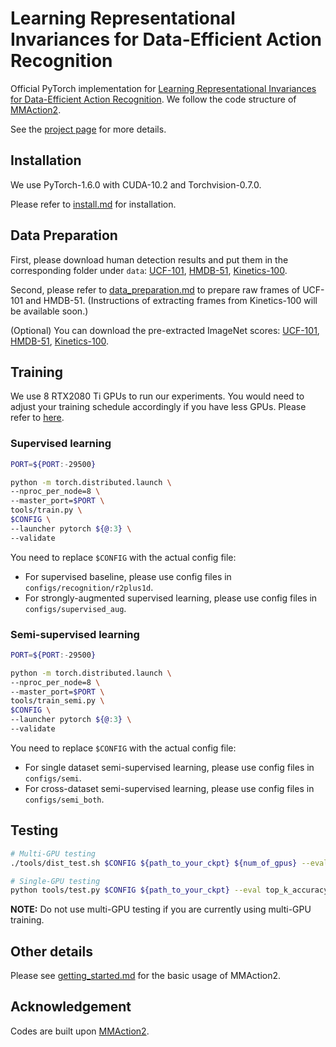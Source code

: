 # Learning Representational Invariances for Data-Efficient Action Recognition

Official PyTorch implementation for [Learning Representational Invariances for Data-Efficient Action Recognition](). We follow the code structure of [MMAction2](https://github.com/open-mmlab/mmaction2).

See the [project page](https://yuliang.vision/video-data-aug/) for more details.

## Installation

We use PyTorch-1.6.0 with CUDA-10.2 and Torchvision-0.7.0.

Please refer to [install.md](docs/install.md) for installation.


## Data Preparation

First, please download human detection results and put them in the corresponding folder under `data`: [UCF-101](https://filebox.ece.vt.edu/~ylzou/video_data_aug/ucf101/detections.npy), [HMDB-51](https://filebox.ece.vt.edu/~ylzou/video_data_aug/hmdb51/detections.npy), [Kinetics-100](https://filebox.ece.vt.edu/~ylzou/video_data_aug/kinetics400/detections.npy).

Second, please refer to [data_preparation.md](docs/data_preparation.md) to prepare raw frames of UCF-101 and HMDB-51. (Instructions of extracting frames from Kinetics-100 will be available soon.)

(Optional) You can download the pre-extracted ImageNet scores: [UCF-101](https://filebox.ece.vt.edu/~ylzou/video_data_aug/ucf101/resnet18_prtrnd_preds.npy), [HMDB-51](https://filebox.ece.vt.edu/~ylzou/video_data_aug/hmdb51/resnet18_prtrnd_preds.npy), [Kinetics-100](https://filebox.ece.vt.edu/~ylzou/video_data_aug/kinetics400/resnet18_prtrnd_preds_kinetics100_train_subsample_4.npy).


## Training

We use 8 RTX2080 Ti GPUs to run our experiments. You would need to adjust your training schedule accordingly if you have less GPUs. Please refer to [here](docs/getting_started.md#training-setting).

### Supervised learning
```bash
PORT=${PORT:-29500}

python -m torch.distributed.launch \
--nproc_per_node=8 \
--master_port=$PORT \
tools/train.py \
$CONFIG \
--launcher pytorch ${@:3} \
--validate
```

You need to replace `$CONFIG` with the actual config file:
- For supervised baseline, please use config files in `configs/recognition/r2plus1d`.
- For strongly-augmented supervised learning, please use config files in `configs/supervised_aug`.

### Semi-supervised learning
```bash
PORT=${PORT:-29500}

python -m torch.distributed.launch \
--nproc_per_node=8 \
--master_port=$PORT \
tools/train_semi.py \
$CONFIG \
--launcher pytorch ${@:3} \
--validate
```

You need to replace `$CONFIG` with the actual config file:
- For single dataset semi-supervised learning, please use config files in `configs/semi`.
- For cross-dataset semi-supervised learning, please use config files in `configs/semi_both`.

## Testing
```bash
# Multi-GPU testing
./tools/dist_test.sh $CONFIG ${path_to_your_ckpt} ${num_of_gpus} --eval top_k_accuracy

# Single-GPU testing
python tools/test.py $CONFIG ${path_to_your_ckpt} --eval top_k_accuracy
```

**NOTE:** Do not use multi-GPU testing if you are currently using multi-GPU training.

## Other details

Please see [getting_started.md](docs/getting_started.md) for the basic usage of MMAction2.


## Acknowledgement

Codes are built upon [MMAction2](https://github.com/open-mmlab/mmaction2).
